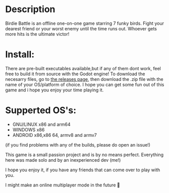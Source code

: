 # Description
Birdie Battle is an offline one-on-one game starring 7 funky birds. Fight your dearest friend or your worst enemy until the time runs out. Whoever gets more hits is the ultimate victor!

# Install:
There are pre-built executables available,but if any of them dont work, feel free to build it from source with the Godot engine!
    To download the necesarry files, go to [the releases page](https://github.com/AndrejPatak/BirdieBattle/releases/tag/0.0.1), then download the .zip file with the name of your OS/platform of choice.
    I hope you can get some fun out of this game and i hope you enjoy your time playing it.


# Supperted OS's:    

- GNU/LINUX x86 and arm64
- WINDOWS x86
- ANDROID x86,x86 64, armv8 and armv7

(if you find problems with any of the builds, please do open an issue!)

This game is a small passion project and is by no means perfect. Everything here was made solo and by an inexperienced dev (me!)

I hope you enjoy it, if you have any friends that can come over to play with you.

I might make an online multiplayer mode in the future 👀
